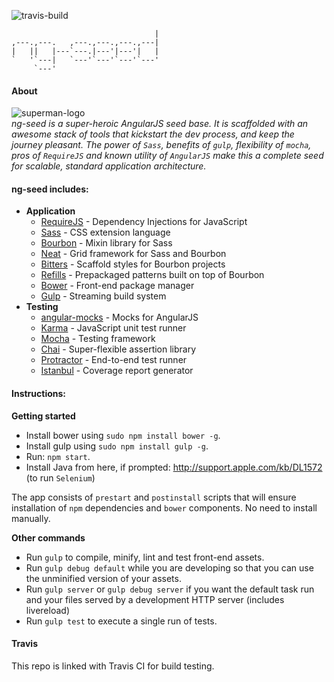 ![travis-build](https://api.travis-ci.org/ritenv/ng-seed.svg)


                                    |
    ,---.,---.   ,---.,---.,---.,---|
    |   ||   |---`---.|---'|---'|   |
    `   '`---|   `---'`---'`---'`---'
         `---'                       
     

#### About
![superman-logo](https://raw.githubusercontent.com/safarna/ng-seed/master/content/superman-logo.jpg) <br>*ng-seed is a super-heroic AngularJS seed base. It is scaffolded with an awesome stack of tools that kickstart the dev process, and keep the journey pleasant. The power of `Sass`, benefits of `gulp`, flexibility of `mocha`,  pros of `RequireJS` and known utility of `AngularJS` make this a complete seed for scalable, standard application architecture.*

#### ng-seed includes:
* **Application**
    * [RequireJS](http://requirejs.org/) - Dependency Injections for JavaScript
    * [Sass](http://sass-lang.com/) - CSS extension language
    * [Bourbon](http://bourbon.io/) - Mixin library for Sass
    * [Neat](http://neat.bourbon.io/) - Grid framework for Sass and Bourbon
    * [Bitters](http://bitters.bourbon.io/) - Scaffold styles for Bourbon projects
    * [Refills](http://refills.bourbon.io/) - Prepackaged patterns built on top of Bourbon
    * [Bower](http://bower.io/) - Front-end package manager
    * [Gulp](http://gulpjs.com/) - Streaming build system
* **Testing**
    * [angular-mocks](https://github.com/angular/bower-angular-mocks/) - Mocks for AngularJS
    * [Karma](http://karma-runner.github.io/) - JavaScript unit test runner
    * [Mocha](http://mochajs.org/) - Testing framework
    * [Chai](http://chaijs.com/) - Super-flexible assertion library
    * [Protractor](https://github.com/angular/protractor/) - End-to-end test runner
    * [Istanbul](http://gotwarlost.github.io/istanbul/) - Coverage report generator

#### Instructions:

**Getting started**
* Install bower using ```sudo npm install bower -g```.
* Install gulp using ```sudo npm install gulp -g```.
* Run: ```npm start```.
* Install Java from here, if prompted: <a target="_blank" href="http://support.apple.com/kb/DL1572">http://support.apple.com/kb/DL1572</a> (to run `Selenium`)

The app consists of `prestart` and `postinstall` scripts that will ensure installation of `npm` dependencies and `bower` components. No need to install manually.

**Other commands**
* Run ```gulp``` to compile, minify, lint and test front-end assets.
* Run ```gulp debug default``` while you are developing so that you can use the unminified version of your assets.
* Run ```gulp server``` or ```gulp debug server``` if you want the default task run and your files served by a development HTTP server (includes livereload)
* Run ```gulp test``` to execute a single run of tests.

#### Travis
This repo is linked with Travis CI for build testing.
